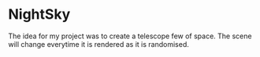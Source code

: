 # NightSky
The idea for my project was to create a telescope few of space. The scene will change everytime it is rendered as it is randomised.
